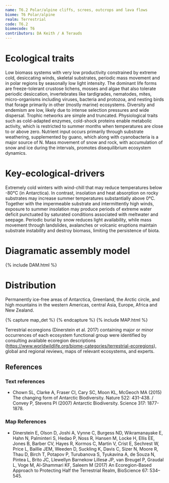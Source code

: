 ```yaml
---
name: T6.2 Polar/alpine cliffs, screes, outcrops and lava flows
biome: T6 Polar/alpine
realm: Terrestrial
code: T6.2
biomecode: T6
contributors: DA Keith / A Terauds
---
```


# Ecological traits

Low biomass systems with very low productivity constrained by extreme cold, desiccating winds, skeletal substrates, periodic mass movement and in polar regions by seasonally low light intensity. The dominant life forms are freeze-tolerant crustose lichens, mosses and algae that also tolerate periodic desiccation, invertebrates like tardigrades, nematodes, mites, micro-organisms including viruses, bacteria and protozoa, and nesting birds that forage primarily in other (mostly marine) ecosystems. Diversity and endemism are low, likely due to intense selection pressures and wide dispersal. Trophic networks are simple and truncated. Physiological traits such as cold-adapted enzymes, cold-shock proteins enable metabolic activity, which is restricted to summer months when temperatures are close to or above zero. Nutrient input occurs primarily through substrate weathering, supplemented by guano, which along with cyanobacteria is a major source of N. Mass movement of snow and rock, with accumulation of snow and ice during the intervals, promotes disequilibrium ecosystem dynamics.

# Key-ecological-drivers

Extremely cold winters with wind-chill that may reduce temperatures below -80°C (in Antarctica). In contrast, insolation and heat absorption on rocky substrates may increase summer temperatures substantially above 0°C. Together with the impermeable substrate and intermittently high winds, exposure to summer insolation may produce periods of extreme water deficit punctuated by saturated conditions associated with meltwater and seepage. Periodic burial by snow reduces light availability, while mass movement through landslides, avalanches or volcanic eruptions maintain substrate instability and destroy biomass, limiting the persistence of biota.

# Diagramatic assembly model

{% include DAM.html %}

# Distribution

Permanently ice-free areas of Antarctica, Greenland, the Arctic circle, and high mountains in the western Americas, central Asia, Europe, Africa and New Zealand.

{% capture map_det %}  {% endcapture %}
{% include MAP.html %}

Terrestrial ecoregions (Dinerstein et al. 2017) containing major or minor occurrences of each ecosystem functional group were identified by consulting available ecoregion descriptions (https://www.worldwildlife.org/biome-categories/terrestrial-ecoregions), global and regional reviews, maps of relevant ecosystems, and experts.

## References
### Text references
* Chown SL, Clarke A, Fraser CI, Cary SC, Moon KL, McGeoch MA (2015) The changing form of Antarctic Biodiversity. Nature 522: 431-438.  / Convey P, Stevens PI (2007) Antarctic Biodiversity. Science 317: 1877-1878.
### Map References
* Dinerstein E, Olson D, Joshi A, Vynne C, Burgess ND, Wikramanayake E, Hahn N, Palminteri S, Hedao P, Noss R, Hansen M, Locke H, Ellis EE, Jones B, Barber CV, Hayes R, Kormos C, Martin V, Crist E, Sechrest W, Price L, Baillie JEM, Weeden D, Suckling K, Davis C, Sizer N, Moore R, Thau D, Birch T, Potapov P, Turubanova S, Tyukavina A, de Souza N, Pintea L, Brito JC, Llewellyn Barnekow Lillesø JP, van Breugel P, Graudal L, Voge M, Al-Shammari KF, Saleem M (2017) An Ecoregion-Based Approach to Protecting Half the Terrestrial Realm, BioScience 67: 534–545.
